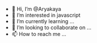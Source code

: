 - 👋 Hi, I’m @Aryakaya
- 👀 I’m interested in javascript 
- 🌱 I’m currently learning ...
- 💞️ I’m looking to collaborate on ...
- 📫 How to reach me ...

<!---
Aryakaya/Aryakaya is a ✨ special ✨ repository because its `README.md` (this file) appears on your GitHub profile.
You can click the Preview link to take a look at your changes.
--->
